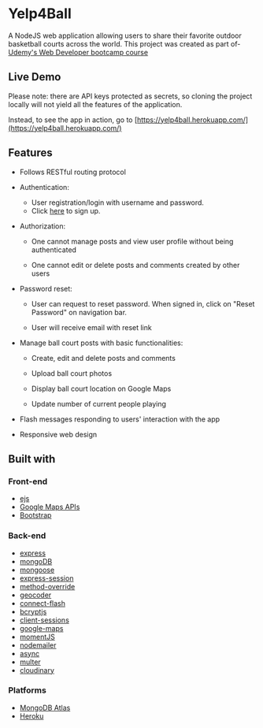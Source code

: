 # Yelp4Ball
A NodeJS web application allowing users to share their favorite outdoor basketball courts across the world.
This project was created as part of- [Udemy's Web Developer bootcamp course](https://www.udemy.com/course/the-web-developer-bootcamp/)

## Live Demo
Please note: there are API keys protected as secrets, so cloning the project locally will not yield all the features of the application.

Instead, to see the app in action, go to [https://yelp4ball.herokuapp.com/](https://yelp4ball.herokuapp.com/)

## Features
* Follows RESTful routing protocol

* Authentication:
  
  * User registration/login with username and password.
  * Click [here](https://yelp4ball.herokuapp.com/register) to sign up.


* Authorization:

  * One cannot manage posts and view user profile without being authenticated

  * One cannot edit or delete posts and comments created by other users
  
* Password reset:
  * User can request to reset password. When signed in, click on "Reset Password" on navigation bar.
  
  * User will receive email with reset link


* Manage ball court posts with basic functionalities:

  * Create, edit and delete posts and comments

  * Upload ball court photos

  * Display ball court location on Google Maps
  
  * Update number of current people playing

* Flash messages responding to users' interaction with the app

* Responsive web design

## Built with

### Front-end

* [ejs](http://ejs.co/)
* [Google Maps APIs](https://developers.google.com/maps/)
* [Bootstrap](https://getbootstrap.com/docs/3.3/)

### Back-end

* [express](https://expressjs.com/)
* [mongoDB](https://www.mongodb.com/)
* [mongoose](http://mongoosejs.com/)
* [express-session](https://github.com/expressjs/session#express-session)
* [method-override](https://github.com/expressjs/method-override#method-override)
* [geocoder](https://github.com/wyattdanger/geocoder#geocoder)
* [connect-flash](https://github.com/jaredhanson/connect-flash#connect-flash)
* [bcryptjs](https://github.com/dcodeIO/bcrypt.js#readme)
* [client-sessions](https://github.com/mozilla/node-client-sessions)
* [google-maps](https://developers.google.com/maps/documentation/javascript/tutorial)
* [momentJS](https://github.com/moment/moment)
* [nodemailer](https://github.com/nodemailer/nodemailer)
* [async](https://github.com/caolan/async)
* [multer](https://github.com/expressjs/multer)
* [cloudinary](https://cloudinary.com/)

### Platforms

* [MongoDB Atlas](https://www.mongodb.com/cloud/atlas)
* [Heroku](https://www.heroku.com/)
